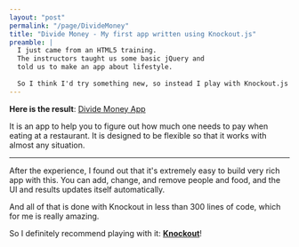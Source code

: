 ```yaml
---
layout: "post"
permalink: "/page/DivideMoney"
title: "Divide Money - My first app written using Knockout.js"
preamble: |
  I just came from an HTML5 training.
  The instructors taught us some basic jQuery and
  told us to make an app about lifestyle.
  
  So I think I'd try something new, so instead I play with Knockout.js
---
```






__Here is the result__: [Divide Money App](http://thai.org.org/money/)

It is an app to help you to figure out how much one needs to pay when
eating at a restaurant. It is designed to be flexible so that it works
with almost any situation.

---

After the experience, I found out that it's extremely easy to build
very rich app with this. You can add, change, and remove people
and food, and the UI and results updates itself automatically.

And all of that is done with Knockout in less than 300 lines of code,
which for me is really amazing.

So I definitely recommend playing with it: [__Knockout__](http://knockoutjs.com/)!


